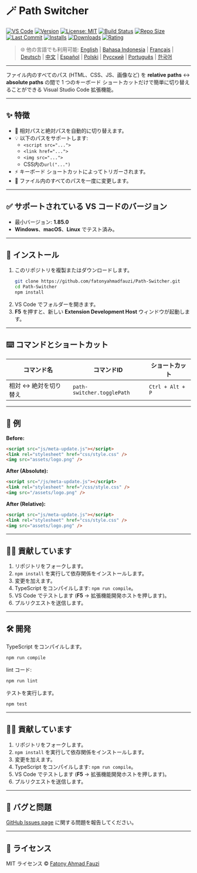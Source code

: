 # 🪄 Path Switcher

[![VS Code](https://img.shields.io/badge/VS%20Code-1.85.0+-blue.svg)](https://code.visualstudio.com/)
[![Version](https://img.shields.io/github/v/release/fatonyahmadfauzi/Path-Switcher?color=blue.svg)](https://github.com/fatonyahmadfauzi/Path-Switcher/releases)
[![License: MIT](https://img.shields.io/github/license/fatonyahmadfauzi/Path-Switcher?color=green.svg)](../../LICENSE)
[![Build Status](https://github.com/fatonyahmadfauzi/Path-Switcher/actions/workflows/main.yml/badge.svg)](https://github.com/fatonyahmadfauzi/Path-Switcher/actions)
[![Repo Size](https://img.shields.io/github/repo-size/fatonyahmadfauzi/Path-Switcher?color=yellow.svg)](https://github.com/fatonyahmadfauzi/Path-Switcher)
[![Last Commit](https://img.shields.io/github/last-commit/fatonyahmadfauzi/Path-Switcher?color=brightgreen.svg)](https://github.com/fatonyahmadfauzi/Path-Switcher/commits/main)
[![Installs](https://vsmarketplacebadges.dev/installs-short/fatonyahmadfauzi.path-switcher.svg)](https://marketplace.visualstudio.com/items?itemName=fatonyahmadfauzi.path-switcher)
[![Downloads](https://vsmarketplacebadges.dev/downloads-short/fatonyahmadfauzi.path-switcher.svg)](https://marketplace.visualstudio.com/items?itemName=fatonyahmadfauzi.path-switcher)
[![Rating](https://vsmarketplacebadges.dev/rating-short/fatonyahmadfauzi.path-switcher.svg)](https://marketplace.visualstudio.com/items?itemName=fatonyahmadfauzi.path-switcher)

> 🌐 他の言語でも利用可能: [English](../../README.md) | [Bahasa Indonesia](README-ID.md) | [Français](README-FR.md) | [Deutsch](README-DE.md) | [中文](README-ZH.md) | [Español](README-ES.md) | [Polski](README-PL.md) | [Русский](README-RU.md) | [Português](README-PT.md) | [한국어](README-KO.md)

---

ファイル内のすべてのパス (HTML、CSS、JS、画像など) を **relative paths** ↔️ **absolute paths** の間で 1 つのキーボード ショートカットだけで簡単に切り替えることができる Visual Studio Code 拡張機能。

---

## ✨ 特徴

- 🔁 相対パスと絶対パスを自動的に切り替えます。
- 💡 以下のパスをサポートします:
  - `<script src="...">`
  - `<link href="...">`
  - `<img src="...">`
  - CSS内の`url("...")`
- ⚡ キーボード ショートカットによってトリガーされます。
- 🧭 ファイル内のすべてのパスを一度に変更します。

---

## ✅ サポートされている VS コードのバージョン

- 最小バージョン: **1.85.0**
- **Windows**、**macOS**、**Linux** でテスト済み。

---

## 🧩 インストール

1. このリポジトリを複製またはダウンロードします。
   ```bash
   git clone https://github.com/fatonyahmadfauzi/Path-Switcher.git
   cd Path-Switcher
   npm install
   ```
2. VS Code でフォルダーを開きます。
3. **F5** を押すと、新しい **Extension Development Host** ウィンドウが起動します。

---

## ⌨️ コマンドとショートカット

|コマンド名 |コマンドID |ショートカット |
| --------------------------- | -------------------------- | ---------------- |
|相対 ↔️ 絶対を切り替え | `path-switcher.togglePath` | `Ctrl + Alt + P` |

---

## 🧠 例

**Before:**

```html
<script src="js/meta-update.js"></script>
<link rel="stylesheet" href="css/style.css" />
<img src="assets/logo.png" />
```

**After (Absolute):**

```html
<script src="/js/meta-update.js"></script>
<link rel="stylesheet" href="/css/style.css" />
<img src="/assets/logo.png" />
```

**After (Relative):**

```html
<script src="js/meta-update.js"></script>
<link rel="stylesheet" href="css/style.css" />
<img src="assets/logo.png" />
```

---

## 🧑‍💻 貢献しています

1. リポジトリをフォークします。
2. `npm install` を実行して依存関係をインストールします。
3. 変更を加えます。
4. TypeScript をコンパイルします: `npm run compile`。
5. VS Code でテストします (**F5** → 拡張機能開発ホストを押します)。
6. プルリクエストを送信します。

---

## 🛠️ 開発

TypeScript をコンパイルします。

```bash
npm run compile
```

lint コード:

```bash
npm run lint
```

テストを実行します。

```bash
npm test
```

---

## 🧑‍💻 貢献しています

1. リポジトリをフォークします。
2. `npm install` を実行して依存関係をインストールします。
3. 変更を加えます。
4. TypeScript をコンパイルします: `npm run compile`。
5. VS Code でテストします (**F5** → 拡張機能開発ホストを押します)。
6. プルリクエストを送信します。

---

## 🐞 バグと問題

[GitHub Issues page](https://github.com/fatonyahmadfauzi/Path-Switcher/issues) に関する問題を報告してください。

---

## 🧾 ライセンス

MIT ライセンス © [Fatony Ahmad Fauzi](../../LICENSE)
